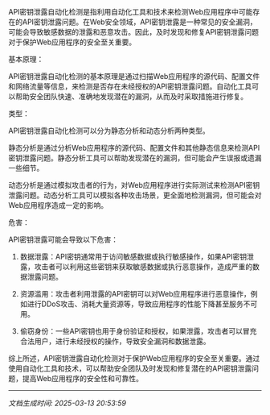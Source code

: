 API密钥泄露自动化检测是指利用自动化工具和技术来检测Web应用程序中可能存在的API密钥泄露问题。在Web安全领域，API密钥泄露是一种常见的安全漏洞，可能会导致敏感数据的泄露和恶意攻击。因此，及时发现和修复API密钥泄露问题对于保护Web应用程序的安全至关重要。

基本原理：

API密钥泄露自动化检测的基本原理是通过扫描Web应用程序的源代码、配置文件和网络流量等信息，来检测是否存在未经授权的API密钥泄露问题。自动化工具可以帮助安全团队快速、准确地发现潜在的漏洞，从而及时采取措施进行修复。

类型：

API密钥泄露自动化检测可以分为静态分析和动态分析两种类型。

静态分析是通过分析Web应用程序的源代码、配置文件和其他静态信息来检测API密钥泄露问题。静态分析工具可以帮助发现潜在的漏洞，但可能会产生误报或遗漏一些细节。

动态分析是通过模拟攻击者的行为，对Web应用程序进行实际测试来检测API密钥泄露问题。动态分析工具可以模拟各种攻击场景，更全面地检测漏洞，但可能会对Web应用程序造成一定的影响。

危害：

API密钥泄露可能会导致以下危害：

1. 数据泄露：API密钥通常用于访问敏感数据或执行敏感操作，如果API密钥泄露，攻击者可以利用这些密钥来获取敏感数据或执行恶意操作，造成严重的数据泄露问题。

2. 资源滥用：攻击者利用泄露的API密钥可以对Web应用程序进行恶意操作，例如进行DDoS攻击、消耗大量资源等，导致应用程序的性能下降甚至服务不可用。

3. 偷窃身份：一些API密钥也用于身份验证和授权，如果泄露，攻击者可以冒充合法用户，进行未经授权的操作，导致安全漏洞和数据泄露。

综上所述，API密钥泄露自动化检测对于保护Web应用程序的安全至关重要。通过使用自动化工具和技术，可以帮助安全团队及时发现和修复潜在的API密钥泄露问题，提高Web应用程序的安全性和可靠性。

---

*文档生成时间: 2025-03-13 20:53:59*











